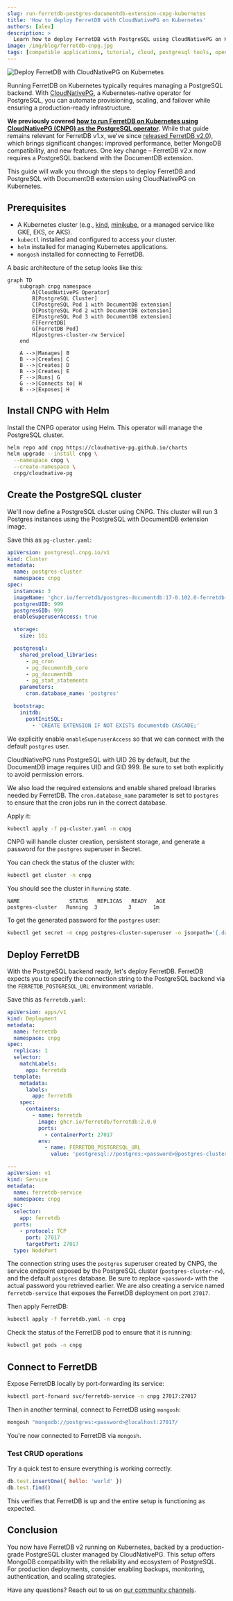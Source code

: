 ```yaml
---
slug: run-ferretdb-postgres-documentdb-extension-cnpg-kubernetes
title: 'How to deploy FerretDB with CloudNativePG on Kubernetes'
authors: [alex]
description: >
  Learn how to deploy FerretDB with PostgreSQL using CloudNativePG on Kubernetes.
image: /img/blog/ferretdb-cnpg.jpg
tags: [compatible applications, tutorial, cloud, postgresql tools, open source]
---
```


![Deploy FerretDB with CloudNativePG on Kubernetes](/img/blog/ferretdb-cnpg.jpg)

Running FerretDB on Kubernetes typically requires managing a PostgreSQL backend.
With [CloudNativePG](https://cloudnative-pg.io/), a Kubernetes-native operator for PostgreSQL, you can automate provisioning, scaling, and failover while ensuring a production-ready infrastructure.

<!--truncate-->

**We previously covered [how to run FerretDB on Kubernetes using CloudNativePG (CNPG) as the PostgreSQL operator](https://blog.ferretdb.io/run-ferretdb-cloudnativepg-kubernetes/).**
While that guide remains relevant for FerretDB v1.x, we've since [released FerretDB v2.0](https://blog.ferretdb.io/ferretdb-v2-ga-open-source-mongodb-alternative-ready-for-production/)), which brings significant changes: improved performance, better MongoDB compatibility, and new features.
One key change – FerretDB v2.x now requires a PostgreSQL backend with the DocumentDB extension.

This guide will walk you through the steps to deploy FerretDB and PostgreSQL with DocumentDB extension using CloudNativePG on Kubernetes.

## Prerequisites

- A Kubernetes cluster (e.g., [kind](https://kind.sigs.k8s.io/), [minikube](https://minikube.sigs.k8s.io/docs/), or a managed service like GKE, EKS, or AKS).
- `kubectl` installed and configured to access your cluster.
- `helm` installed for managing Kubernetes applications.
- `mongosh` installed for connecting to FerretDB.

A basic architecture of the setup looks like this:

```mermaid
graph TD
    subgraph cnpg namespace
        A[CloudNativePG Operator]
        B[PostgreSQL Cluster]
        C[PostgreSQL Pod 1 with DocumentDB extension]
        D[PostgreSQL Pod 2 with DocumentDB extension]
        E[PostgreSQL Pod 3 with DocumentDB extension]
        F[FerretDB]
        G[FerretDB Pod]
        H[postgres-cluster-rw Service]
    end

    A -->|Manages| B
    B -->|Creates| C
    B -->|Creates| D
    B -->|Creates| E
    F -->|Runs| G
    G -->|Connects to| H
    B -->|Exposes| H
```

## Install CNPG with Helm

Install the CNPG operator using Helm.
This operator will manage the PostgreSQL cluster.

```sh
helm repo add cnpg https://cloudnative-pg.github.io/charts
helm upgrade --install cnpg \
  --namespace cnpg \
  --create-namespace \
  cnpg/cloudnative-pg
```

## Create the PostgreSQL cluster

We'll now define a PostgreSQL cluster using CNPG.
This cluster will run 3 Postgres instances using the PostgreSQL with DocumentDB extension image.

Save this as `pg-cluster.yaml`:

```yaml
apiVersion: postgresql.cnpg.io/v1
kind: Cluster
metadata:
  name: postgres-cluster
  namespace: cnpg
spec:
  instances: 3
  imageName: 'ghcr.io/ferretdb/postgres-documentdb:17-0.102.0-ferretdb-2.0.0'
  postgresUID: 999
  postgresGID: 999
  enableSuperuserAccess: true

  storage:
    size: 1Gi

  postgresql:
    shared_preload_libraries:
      - pg_cron
      - pg_documentdb_core
      - pg_documentdb
      - pg_stat_statements
    parameters:
      cron.database_name: 'postgres'

  bootstrap:
    initdb:
      postInitSQL:
        - 'CREATE EXTENSION IF NOT EXISTS documentdb CASCADE;'
```

We explicitly enable `enableSuperuserAccess` so that we can connect with the default `postgres` user.

CloudNativePG runs PostgreSQL with UID 26 by default, but the DocumentDB image requires UID and GID 999.
Be sure to set both explicitly to avoid permission errors.

We also load the required extensions and enable shared preload libraries needed by FerretDB.
The `cron.database_name` parameter is set to `postgres` to ensure that the cron jobs run in the correct database.

Apply it:

```sh
kubectl apply -f pg-cluster.yaml -n cnpg
```

CNPG will handle cluster creation, persistent storage, and generate a password for the `postgres` superuser in Secret.

You can check the status of the cluster with:

```sh
kubectl get cluster -n cnpg
```

You should see the cluster in `Running` state.

```text
NAME                STATUS   REPLICAS   READY   AGE
postgres-cluster   Running  3          3       1m
```

To get the generated password for the `postgres` user:

```sh
kubectl get secret -n cnpg postgres-cluster-superuser -o jsonpath='{.data.password}' | base64 -d && echo
```

## Deploy FerretDB

With the PostgreSQL backend ready, let's deploy FerretDB.
FerretDB expects you to specify the connection string to the PostgreSQL backend via the `FERRETDB_POSTGRESQL_URL` environment variable.

Save this as `ferretdb.yaml`:

```yaml
apiVersion: apps/v1
kind: Deployment
metadata:
  name: ferretdb
  namespace: cnpg
spec:
  replicas: 1
  selector:
    matchLabels:
      app: ferretdb
  template:
    metadata:
      labels:
        app: ferretdb
    spec:
      containers:
        - name: ferretdb
          image: ghcr.io/ferretdb/ferretdb:2.0.0
          ports:
            - containerPort: 27017
          env:
            - name: FERRETDB_POSTGRESQL_URL
              value: 'postgresql://postgres:<password>@postgres-cluster-rw.cnpg.svc.cluster.local:5432/postgres'

---
apiVersion: v1
kind: Service
metadata:
  name: ferretdb-service
  namespace: cnpg
spec:
  selector:
    app: ferretdb
  ports:
    - protocol: TCP
      port: 27017
      targetPort: 27017
  type: NodePort
```

The connection string uses the `postgres` superuser created by CNPG, the service endpoint exposed by the PostgreSQL cluster (`postgres-cluster-rw`), and the default `postgres` database.
Be sure to replace `<password>` with the actual password you retrieved earlier.
We are also creating a service named `ferretdb-service` that exposes the FerretDB deployment on port `27017`.

Then apply FerretDB:

```sh
kubectl apply -f ferretdb.yaml -n cnpg
```

Check the status of the FerretDB pod to ensure that it is running:

```sh
kubectl get pods -n cnpg
```

## Connect to FerretDB

Expose FerretDB locally by port-forwarding its service:

```sh
kubectl port-forward svc/ferretdb-service -n cnpg 27017:27017
```

Then in another terminal, connect to FerretDB using `mongosh`:

```sh
mongosh "mongodb://postgres:<password>@localhost:27017/
```

You're now connected to FerretDB via `mongosh`.

### Test CRUD operations

Try a quick test to ensure everything is working correctly.

```js
db.test.insertOne({ hello: 'world' })
db.test.find()
```

This verifies that FerretDB is up and the entire setup is functioning as expected.

## Conclusion

You now have FerretDB v2 running on Kubernetes, backed by a production-grade PostgreSQL cluster managed by CloudNativePG.
This setup offers MongoDB compatibility with the reliability and ecosystem of PostgreSQL.
For production deployments, consider enabling backups, monitoring, authentication, and scaling strategies.

Have any questions?
Reach out to us on [our community channels](https://docs.ferretdb.io/#community).
